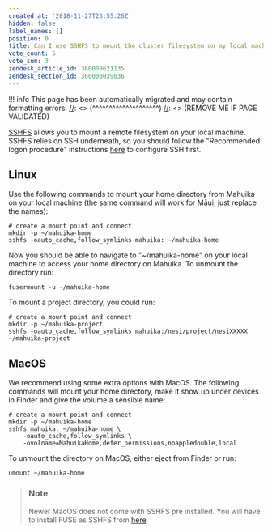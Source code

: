 ```yaml
---
created_at: '2018-11-27T23:55:26Z'
hidden: false
label_names: []
position: 0
title: Can I use SSHFS to mount the cluster filesystem on my local machine?
vote_count: 5
vote_sum: 3
zendesk_article_id: 360000621135
zendesk_section_id: 360000039036
---
```



[//]: <> (REMOVE ME IF PAGE VALIDATED)
[//]: <> (vvvvvvvvvvvvvvvvvvvv)
!!! info
    This page has been automatically migrated and may contain formatting errors.
[//]: <> (^^^^^^^^^^^^^^^^^^^^)
[//]: <> (REMOVE ME IF PAGE VALIDATED)
<p><a href="https://github.com/libfuse/sshfs">SSHFS</a> allows you to mount a remote filesystem on your local machine. SSHFS relies on SSH underneath, so you should follow the "Recommended logon procedure" instructions <a href="https://support.nesi.org.nz/hc/en-gb/articles/360000161315-Logging-in-to-the-HPCs">here</a> to configure SSH first.</p>
<h2 id="toc_1">Linux</h2>
<p>Use the following commands to mount your home directory from Mahuika on your local machine (the same command will work for Māui, just replace the names):</p>
<div>
<pre class="line-numbers language-none"><code class=" language-none"># create a mount point and connect
mkdir -p ~/mahuika-home
sshfs -oauto_cache,follow_symlinks mahuika: ~/mahuika-home</code></pre>
</div>
<p>Now you should be able to navigate to "~/mahuika-home" on your local machine to access your home directory on Mahuika. To unmount the directory run:</p>
<div>
<pre class="line-numbers language-none"><code class=" language-none">fusermount -u ~/mahuika-home</code></pre>
</div>
<p>To mount a project directory, you could run:</p>
<div>
<pre class="line-numbers language-none"><code class=" language-none"># create a mount point and connect
mkdir -p ~/mahuika-project
sshfs -oauto_cache,follow_symlinks mahuika:/nesi/project/nesiXXXXX ~/mahuika-project</code></pre>
</div>
<h2 id="toc_2">MacOS</h2>
<p>We recommend using some extra options with MacOS. The following commands will mount your home directory, make it show up under devices in Finder and give the volume a sensible name:</p>
<div>
<pre class="line-numbers language-none"><code class=" language-none"># create a mount point and connect
mkdir -p ~/mahuika-home
sshfs mahuika: ~/mahuika-home \<br>    -oauto_cache,follow_symlinks \<br>    -ovolname=MahuikaHome,defer_permissions,noappledouble,local </code></pre>
</div>
<p>To unmount the directory on MacOS, either eject from Finder or run:</p>
<div>
<pre class="line-numbers language-none"><code class=" language-none">umount ~/mahuika-home</code></pre>
</div>
<blockquote class="blockquote-warning">
<h3 id="fuse-warning">Note</h3>
<p>Newer MacOS does not come with SSHFS pre installed. You will have to install FUSE as SSHFS from <a href="https://osxfuse.github.io/">here</a>.</p>
</blockquote>